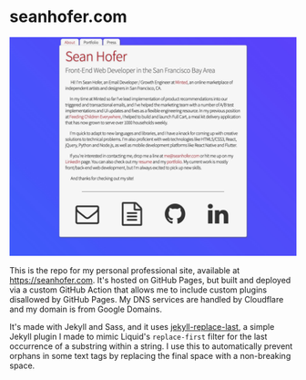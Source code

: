 # seanhofer.com

![seanhofer.com](/assets/images/mysite.jpg)

This is the repo for my personal professional site, available at https://seanhofer.com. It's hosted on GitHub Pages, but built and deployed via a custom GitHub Action that allows me to include custom plugins disallowed by GitHub Pages. My DNS services are handled by Cloudflare and my domain is from Google Domains.

It's made with Jekyll and Sass, and it uses [jekyll-replace-last](github.com/hofers/jekyll-replace-last), a simple Jekyll plugin I made to mimic Liquid's `replace-first` filter for the last occurrence of a substring within a string. I use this to automatically prevent orphans in some text tags by replacing the final space with a non-breaking space.